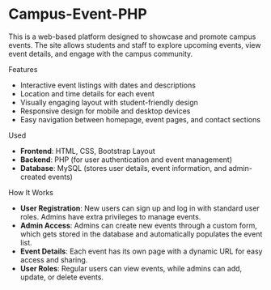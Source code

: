 # Campus-Event-PHP

This is a web-based platform designed to showcase and promote campus events. The site allows students and staff to explore upcoming events, view event details, and engage with the campus community.

Features

- Interactive event listings with dates and descriptions  
- Location and time details for each event  
- Visually engaging layout with student-friendly design  
- Responsive design for mobile and desktop devices  
- Easy navigation between homepage, event pages, and contact sections

 Used

- **Frontend**: HTML, CSS, Bootstrap Layout
- **Backend**: PHP (for user authentication and event management)
- **Database**: MySQL (stores user details, event information, and admin-created events)

How It Works

- **User Registration**: New users can sign up and log in with standard user roles. Admins have extra privileges to manage events.
- **Admin Access**: Admins can create new events through a custom form, which gets stored in the database and automatically populates the event list.
- **Event Details**: Each event has its own page with a dynamic URL for easy access and sharing.
- **User Roles**: Regular users can view events, while admins can add, update, or delete events.
